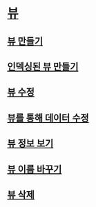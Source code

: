 # [뷰](views.md)
## [뷰 만들기](create-views.md)
## [인덱싱된 뷰 만들기](create-indexed-views.md)
## [뷰 수정](modify-views.md)
## [뷰를 통해 데이터 수정](modify-data-through-a-view.md)
## [뷰 정보 보기](get-information-about-a-view.md)
## [뷰 이름 바꾸기](rename-views.md)
## [뷰 삭제](delete-views.md)
